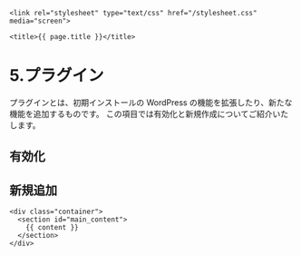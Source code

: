 <!DOCTYPE html>
<html>
  <head>
    <meta charset='utf-8'>
    <meta http-equiv="X-UA-Compatible" content="chrome=1">

    <link rel="stylesheet" type="text/css" href="/stylesheet.css" media="screen">

    <title>{{ page.title }}</title>
  </head>

  <body>
<h1>5.プラグイン</h1>
<p>プラグインとは、初期インストールの WordPress の機能を拡張したり、新たな機能を追加するものです。
この項目では有効化と新規作成についてご紹介いたします。</P>
<h2>有効化</h2>

<h2>新規追加</h2>



    <div class="container">
      <section id="main_content">
        {{ content }}
      </section>
    </div>


  </body>
</html>

